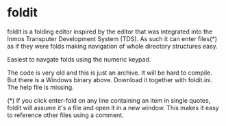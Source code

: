 # foldit

foldit is a folding editor inspired by the editor that was integrated into the Inmos Transputer Development System (TDS). As such it can enter files(*) as if they were folds making navigation of whole directory structures easy. 

Easiest to navgate folds using the numeric keypad.

The code is very old and this is just an archive. It will be hard to compile. But there is a Windows binary above. Download it together with foldit.ini. The help file is missing.

(*) If you click enter-fold on any line containing an item in single quotes, foldit will assume it's a file and open it in a new window.  This makes it easy to reference other files using a comment.

